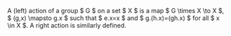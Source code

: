 A (left) action of a group $ G $ on a set $ X $ is a map
$ G \times X \to X $, $ (g,x) \mapsto g.x $ such that $ e.x=x $ and
$ g.(h.x)=(gh.x) $ for all $ x \in X $. A right action is similarly
defined.
